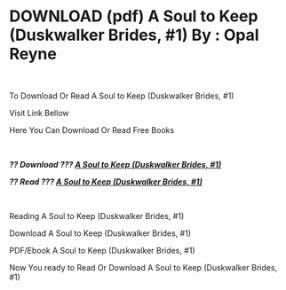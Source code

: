 <h1>DOWNLOAD (pdf) A Soul to Keep (Duskwalker Brides, #1) By : Opal Reyne</h1>
<p>&nbsp;</p>
<p>To Download Or Read A Soul to Keep (Duskwalker Brides, #1)</p>
<p>Visit Link Bellow</p>
<p>Here You Can Download Or Read Free Books</p>
<p>&nbsp;</p>
<p><b><I>?? Download ??? <a href="https://pdfworldcenter.com/?book=61208877" rel="noopener">A Soul to Keep (Duskwalker Brides, #1)</a></I></b></p>

<p><b><I>?? Read ??? <a href="https://pdfworldcenter.com/?book=61208877" rel="noopener">A Soul to Keep (Duskwalker Brides, #1)</a></I></b></p>
<p>&nbsp;</p>
<p>Reading A Soul to Keep (Duskwalker Brides, #1)</p>
<p>Download A Soul to Keep (Duskwalker Brides, #1)</p>
<p>PDF/Ebook A Soul to Keep (Duskwalker Brides, #1)</p>
<p>Now You ready to Read Or Download A Soul to Keep (Duskwalker Brides, #1)</p>
